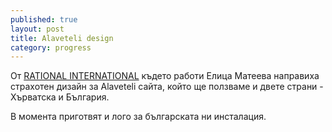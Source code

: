 ```yaml
---
published: true
layout: post
title: Alaveteli design
category: progress
---
```


От [RATIONAL INTERNATIONAL](http://rationalinternational.net/) където работи Елица Матеева направиха страхотен дизайн за Alaveteli сайта, който ще ползваме и двете страни - Хърватска и България. 

В момента приготвят и лого за българската ни инсталация.